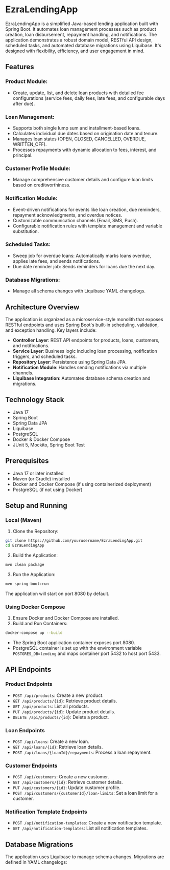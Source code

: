 # EzraLendingApp

EzraLendingApp is a simplified Java-based lending application built with Spring Boot. It automates loan management processes such as product creation, loan disbursement, repayment handling, and notifications. The application demonstrates a robust domain model, RESTful API design, scheduled tasks, and automated database migrations using Liquibase. It's designed with flexibility, efficiency, and user engagement in mind.

## Features

### Product Module:
- Create, update, list, and delete loan products with detailed fee configurations (service fees, daily fees, late fees, and configurable days after due).

### Loan Management:
- Supports both single lump sum and installment-based loans.
- Calculates individual due dates based on origination date and tenure.
- Manages loan states (OPEN, CLOSED, CANCELLED, OVERDUE, WRITTEN_OFF).
- Processes repayments with dynamic allocation to fees, interest, and principal.

### Customer Profile Module:
- Manage comprehensive customer details and configure loan limits based on creditworthiness.

### Notification Module:
- Event-driven notifications for events like loan creation, due reminders, repayment acknowledgments, and overdue notices.
- Customizable communication channels (Email, SMS, Push).
- Configurable notification rules with template management and variable substitution.

### Scheduled Tasks:
- Sweep job for overdue loans: Automatically marks loans overdue, applies late fees, and sends notifications.
- Due date reminder job: Sends reminders for loans due the next day.

### Database Migrations:
- Manage all schema changes with Liquibase YAML changelogs.

## Architecture Overview

The application is organized as a microservice-style monolith that exposes RESTful endpoints and uses Spring Boot's built-in scheduling, validation, and exception handling. Key layers include:

- **Controller Layer**: REST API endpoints for products, loans, customers, and notifications.
- **Service Layer**: Business logic including loan processing, notification triggers, and scheduled tasks.
- **Repository Layer**: Persistence using Spring Data JPA.
- **Notification Module**: Handles sending notifications via multiple channels.
- **Liquibase Integration**: Automates database schema creation and migrations.

## Technology Stack

- Java 17
- Spring Boot
- Spring Data JPA
- Liquibase
- PostgreSQL
- Docker & Docker Compose
- JUnit 5, Mockito, Spring Boot Test

## Prerequisites

- Java 17 or later installed
- Maven (or Gradle) installed
- Docker and Docker Compose (if using containerized deployment)
- PostgreSQL (if not using Docker)

## Setup and Running

### Local (Maven)
1. Clone the Repository:
```bash
git clone https://github.com/yourusername/EzraLendingApp.git
cd EzraLendingApp
```

2. Build the Application:
```bash
mvn clean package
```

3. Run the Application:
```bash
mvn spring-boot:run
```
The application will start on port 8080 by default.

### Using Docker Compose
1. Ensure Docker and Docker Compose are installed.
2. Build and Run Containers:
```bash
docker-compose up --build
```
- The Spring Boot application container exposes port 8080.
- PostgreSQL container is set up with the environment variable `POSTGRES_DB=lending` and maps container port 5432 to host port 5433.


## API Endpoints

### Product Endpoints
- `POST /api/products`: Create a new product.
- `GET /api/products/{id}`: Retrieve product details.
- `GET /api/products`: List all products.
- `PUT /api/products/{id}`: Update product details.
- `DELETE /api/products/{id}`: Delete a product.

### Loan Endpoints
- `POST /api/loans`: Create a new loan.
- `GET /api/loans/{id}`: Retrieve loan details.
- `POST /api/loans/{loanId}/repayments`: Process a loan repayment.

### Customer Endpoints
- `POST /api/customers`: Create a new customer.
- `GET /api/customers/{id}`: Retrieve customer details.
- `PUT /api/customers/{id}`: Update customer profile.
- `POST /api/customers/{customerId}/loan-limits`: Set a loan limit for a customer.

### Notification Template Endpoints
- `POST /api/notification-templates`: Create a new notification template.
- `GET /api/notification-templates`: List all notification templates.

## Database Migrations

The application uses Liquibase to manage schema changes. Migrations are defined in YAML changelogs:
